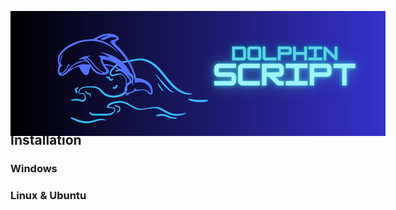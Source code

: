 <p align="center" style="position:absolute">
  <img src="https://github.com/KhaledWithD/Dolphin-Script/blob/main/Dein%20Abschnittstext.png">
</p>

# Dolphin-Script 

## What is Dolphin Script?

Dolphin Script is a very powerfull coding language. With this language you have the ability to write powerfull shell scripts on Windows and Linux!

## Installation

### Windows

### Linux & Ubuntu
